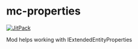 # mc-properties
[![JitPack](https://jitpack.io/v/r4v3n6101/mc-properties.svg)](https://jitpack.io/#r4v3n6101/mc-properties)

Mod helps working with IExtendedEntityProperties
